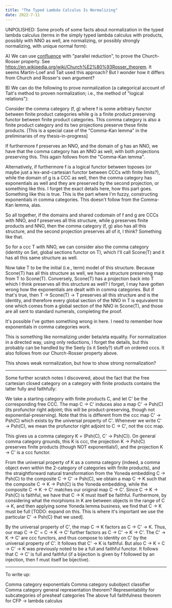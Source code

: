 ```yaml
---
title: "The Typed Lambda Calculus Is Normalizing"
date: 2022-7-11
---
```

UNPOLISHED: Some proofs of some facts about normalization in the typed lambda calculus (terms in the simply typed lambda calculus with products, possibly with NNO as well, are normalizing, or possibly strongly normalizing, with unique normal form):

A) We can use [confluence](./Confluence.html) with "parallel reduction", to prove the Church-Rosser property. See https://en.wikipedia.org/wiki/Church%E2%80%93Rosser_theorem. It seems Martin-Loef and Tait used this approach? But I wonder how it differs from Church and Rosser's own argument?

B) We can do the following to prove normalization (a categorical account of Tait's method to proven normalization; i.e., the method of "logical relations"):

Consider the comma category (f, g) where f is some arbitrary functor between finite product categories while g is a finite product preserving functor between finite product categories. This comma category is also a finite product category and its two projections preserve these finite products. \[This is a special case of the "Comma-Kan lemma" in the preliminaries of my thesis-in-progress\]

If furthermore f preserves an NNO, and the domain of g has an NNO, we have that the comma category has an NNO as well, with both projections preserving this. This again follows from the "Comma-Kan lemma".

Alternatively, if furthermore f is a logical functor between toposes (or maybe just a lex-and-cartesian functor between CCCs with finite limits?), while the domain of g is a CCC as well, then the comma category has exponentials as well and they are preserved by the second projection, or something like this. I forget the exact details here, how this part goes. Something like this is true. This is the part where I'm fuzzy, constructing exponentials in comma categories. This doesn't follow from the Comma-Kan lemma, alas.

So all together, if the domains and shared codomain of f and g are CCCs with NNO, and f preserves all this structure, while g preserves finite products and NNO, then the comma category (f, g) also has all this structure, and the second projection preserves all of it, I think? Something like that.

So for a ccc T with NNO, we can consider also the comma category (identity on Set, global sections functor on T), which I'll call Scone(T) and it has all this same structure as well.

Now take T to be the initial (i.e., term) model of this structure. Because Scone(T) has all this structure as well, we have a structure preserving map from T to Scone(T). Conversely, Scone(T) has a projection back into T which I think preserves all this structure as well? I forget, I may have gotten wrong how the exponentials are dealt with in comma categories. But if that's true, then T -> Scone(T) -> T preserves all this structure and is the identity, and therefore every global section of the NNO in T is equivalent to one which comes from a global section of the NNO in Scone(T), and those are all sent to standard numerals, completing the proof.

It's possible I've gotten something wrong in here. I need to remember how exponentials in comma categories work.

This is something like normalizing under beta/eta equality. For normalization in a directed way, using only reductions, I forget the details, but this probably can be handled by the Seely (is it Seely?) stuff on ordered cccs. It also follows from our Church-Rosser property above.

This shows weak normalization, but how to show strong normalization?

****

Some further scratch notes I discovered, about the fact that the free cartesian closed category on a category with finite products contains the latter fully and faithfully:

We take a starting category with finite products C, and let C' be the corresponding free CCC. The map C → C' induces also a map C' → Psh(C) (its profunctor right adjoint; this will be product-preserving, though not exponential-preserving). Note that this is different from the ccc map C' → Psh(C) which exists by the universal property of C'. Whenever we write C' → Psh(C), we mean the profunctor right adjoint to C → C', not the ccc map.

This gives us a comma category K = (Psh(C), C' → Psh(C)). On general comma category grounds, this K is ccc, the projection K → Psh(C) preserves finite products (though NOT exponentials!), and the projection K → C' is a ccc functor.

From the universal property of K as a comma category (indeed, a comma object even within the 2-category of categories with finite products), and the straightforward natural transformation from the Yoneda embedding C → Psh(C) to the composite C → C' → Psh(C), we obtain a map C → K such that the composite C → K → Psh(C) is the Yoneda embedding, while the composite C → K → C' matches our original map C → C'. Since C → K → Psh(C) is faithful, we have that C → K must itself be faithful. Furthermore, by considering what the morphisms in K are between objects in the range of C → K, and then applying some Yoneda lemma business, we find that C → K must be full [TODO: expand on this. This is where it's important we use the particular C' → Psh(C) that we used].

By the universal property of C', the map C → K factors as C → C' → K. Thus, our map C → C' = C → K → C' further factors as C → C' → K → C'. The C' → K → C' are ccc functors, and thus compose to identity on C' by the universal property of C'. It follows that C' → K is faithful. But also C → K = C → C' → K was previously noted to be a full and faithful functor. It follows that C → C' is full and faithful (if a bijection is given by f followed by an injection, then f must itself be bijective).

****

To write up:

Comma category exponentials
Comma category subobject classifier
Comma category general representation theorem?
Representability for subcategories of presheaf categories
The above full faithfulness theorem for CFP -> lambda calculus